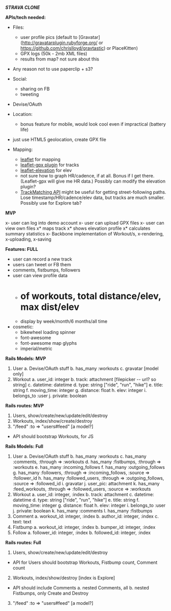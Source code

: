 ***STRAVA CLONE***

**APIs/tech needed:**

- Files:
  * user profile pics (default to [Gravatar](http://gravatarplugin.rubyforge.org/ or https://github.com/chrislloyd/gravtastic) or PlaceKitten)
  * GPX logs (50k - 2mb XML files)
  * results from map? not sure about this
- Any reason not to use paperclip + s3?

- Social:
  * sharing on FB
  * tweeting
- Devise/OAuth

- Location:
  * bonus feature for mobile, would look cool even if impractical (battery life)
- just use HTML5 geolocation, create GPX file

- Mapping:
  * [leaflet](http://leafletjs.com/examples/quick-start.html) for mapping
  * [leaflet-gpx plugin](https://github.com/mpetazzoni/leaflet-gpx) for tracks
  * [leaflet-elevation](https://github.com/MrMufflon/Leaflet.Elevation) for elev
  * not sure how to graph HR/cadence, if at all. Bonus if I get there. (Leaflet-gpx will give me HR data.) Possibly can modify the elevation plugin?
  * [TrackMatching API](https://mapmatching.3scale.net/) might be useful for getting street-following paths. Lose timestamp/HR/cadence/elev data, but tracks are much smaller. Possibly use for Explore tab?

**MVP**

x- user can log into demo account
x- user can upload GPX files
x- user can view own files
  x* maps track
  x* shows elevation profile
  x* calculates summary statistics
x- Backbone implementation of Workout/s, x-rendering, x-uploading, x-saving
  
**Features: FULL**

- user can record a new track
- users can tweet or FB them
- comments, fistbumps, followers
- user can view profile data
  * # of workouts, total distance/elev, max dist/elev
  * display by week/month/6 months/all time
- cosmetic:  
    - bikewheel loading spinner
    - font-awesome
    - font-awesome map glyphs
  * imperial/metric
  


**Rails Models: MVP**

1. User
  a. Devise/OAuth stuff
  b. has_many :workouts
  c. gravatar [model only]
2. Workout
  a. user_id: integer
  b. track: attachment [filepicker -- url? so string]
  c. datetime: datetime
  d. type: string ["ride", "run", "hike"]
  e. title: string
  f. moving_time: integer
  g. distance: float
  h. elev: integer
  i. belongs_to :user
  j. private: boolean
  
**Rails routes: MVP**

1. Users, show/create/new/update/edit/destroy
2. Workouts, index/show/create/destroy
3. "/feed" :to => "users#feed" [a model?]
* API should bootstrap Workouts, for JS

**Rails Models: Full**

1. User
  a. Devise/OAuth stuff
  b. has_many :workouts
  c. has_many :comments, :through => :workouts
  d. has_many :fistbumps, :through => :workouts
  e. has_many :incoming_follows
  f. has_many :outgoing_follows
  g. has_many :followers, :through => :incoming_follows, :source => :follower_id
  h. has_many :followed_users, :through => :outgoing_follows, :source => :followed_id
  i. gravatar
  j. user_pic: attachment
  k. has_many :feed_workouts, :through => :followed_users, :source => :workouts
2. Workout
  a. user_id: integer, :index
  b. track: attachment
  c. datetime: datetime
  d. type: string ["ride", "run", "hike"]
  e. title: string
  f. moving_time: integer
  g. distance: float
  h. elev: integer
  i. belongs_to :user
  j. private: boolean
  k. has_many :comments
  l. has_many :fistbumps
3. Comment
  a. workout_id: integer, :index
  b. author_id: integer, :index
  c. text: text
4. Fistbump
  a. workout_id: integer, :index
  b. bumper_id: integer, :index
5. Follow
  a. follower_id: integer, :index
  b. followed_id: integer, :index
  
**Rails routes: Full**

1. Users, show/create/new/update/edit/destroy
  * API for Users should bootstrap Workouts, Fistbump count, Comment count
2. Workouts, index/show/destroy [index is Explore]
  * API should include Comments
  a. nested Comments, all
  b. nested Fistbumps, only Create and Destroy
3. "/feed" :to => "users#feed" [a model?]

